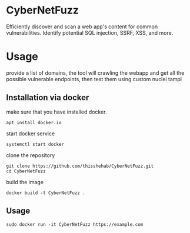 # CyberNetFuzz
Efficiently discover and scan a web app's content for common vulnerabilities. Identify potential SQL injection, SSRF, XSS, and more.

# Usage
provide a list of domains, the tool will crawling the webapp and get all the possible vulnerable endpoints, then test them using custom nuclei tampl

## Installation via docker
make sure that you have installed docker.

```console
apt install docker.io
```

start docker service 
```console
systemctl start docker
```

clone the repository
```console
git clone https://github.com/thisshehab/CyberNetFuzz.git
cd CyberNetFuzz
```
build the image 
```console
docker build -t CyberNetFuzz .
```
## Usage

```console
sudo docker run -it CyberNetFuzz https://example.com
```
